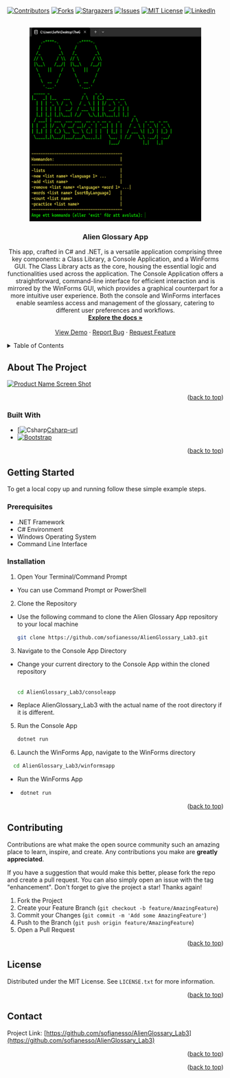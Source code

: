 
<a name="readme-top"></a>
[![Contributors][contributors-shield]][contributors-url]
[![Forks][forks-shield]][forks-url]
[![Stargazers][stars-shield]][stars-url]
[![Issues][issues-shield]][issues-url]
[![MIT License][license-shield]][license-url]
[![LinkedIn][linkedin-shield]][linkedin-url]



<!-- PROJECT LOGO -->
<br />
<div align="center">
  <a href="https://github.com/github_username/AlienGlossary_Lab3">
    <img src="demo/alienconsole.png" alt="Logo" width="400" height="450">
  </a>

<h3 align="center">Alien Glossary App</h3>

  <p align="center"> This app, crafted in C# and .NET, is a versatile application comprising three key components: a Class Library, a Console Application, and a WinForms GUI. The Class Library acts as the core, housing the essential logic and functionalities used across the application. The Console Application offers a straightforward, command-line interface for efficient interaction and is mirrored by the WinForms GUI, which provides a graphical counterpart for a more intuitive user experience. Both the console and WinForms interfaces enable seamless access and management of the glossary, catering to different user preferences and workflows.
    <br />
    <a href="https://github.com/sofianesso/AlienGlossary_Lab3"><strong>Explore the docs »</strong></a>
    <br />
    <br />
    <a href="https://github.com/sofianesso/AlienGlossary_Lab3">View Demo</a>
    ·
    <a href="https://github.com/sofianesso/AlienGlossary_Lab3/issues">Report Bug</a>
    ·
    <a href="https://github.com/sofianesso/AlienGlossary_Lab3/issues">Request Feature</a>
  </p>
</div>



<!-- TABLE OF CONTENTS -->
<details>
  <summary>Table of Contents</summary>
  <ol>
    <li>
      <a href="#about-the-project">About The Project</a>
      <ul>
        <li><a href="#built-with">Built With</a></li>
      </ul>
    </li>
    <li>
      <a href="#getting-started">Getting Started</a>
      <ul>
        <li><a href="#prerequisites">Prerequisites</a></li>
        <li><a href="#installation">Installation</a></li>
      </ul>
    </li>
    <li><a href="#contributing">Contributing</a></li>
    <li><a href="#license">License</a></li>
    <li><a href="#contact">Contact</a></li>
  </ol>
</details>



<!-- ABOUT THE PROJECT -->
## About The Project

[![Product Name Screen Shot][product-screenshot]](https://example.com)

<p align="right">(<a href="#readme-top">back to top</a>)</p>



### Built With

* [![Csharp][Csharp.com][Csharp-url]
* [![Bootstrap][Bootstrap.com]][Bootstrap-url]

<p align="right">(<a href="#readme-top">back to top</a>)</p>



<!-- GETTING STARTED -->
## Getting Started


To get a local copy up and running follow these simple example steps.


### Prerequisites

* .NET Framework
* C# Environment
* Windows Operating System
* Command Line Interface

### Installation

 1. Open Your Terminal/Command Prompt
* You can use Command Prompt or PowerShell
   
2. Clone the Repository
* Use the following command to clone the Alien Glossary App repository to your local machine
   ```sh
   git clone https://github.com/sofianesso/AlienGlossary_Lab3.git
   ```
   
3. Navigate to the Console App Directory
* Change your current directory to the Console App within the cloned repository
   ```sh
   
   cd AlienGlossary_Lab3/consoleapp
   ```
   
* Replace AlienGlossary_Lab3 with the actual name of the root directory if it is different.
   
5. Run the Console App
   ```sh
   dotnet run
   ```
6.  Launch the WinForms App, navigate to the WinForms directory
  ```sh
    cd AlienGlossary_Lab3/winformsapp
   ```

* Run the WinForms App
*  ```sh
    dotnet run
   ```

<p align="right">(<a href="#readme-top">back to top</a>)</p>



<!-- CONTRIBUTING -->
## Contributing

Contributions are what make the open source community such an amazing place to learn, inspire, and create. Any contributions you make are **greatly appreciated**.

If you have a suggestion that would make this better, please fork the repo and create a pull request. You can also simply open an issue with the tag "enhancement".
Don't forget to give the project a star! Thanks again!

1. Fork the Project
2. Create your Feature Branch (`git checkout -b feature/AmazingFeature`)
3. Commit your Changes (`git commit -m 'Add some AmazingFeature'`)
4. Push to the Branch (`git push origin feature/AmazingFeature`)
5. Open a Pull Request

<p align="right">(<a href="#readme-top">back to top</a>)</p>



<!-- LICENSE -->
## License

Distributed under the MIT License. See `LICENSE.txt` for more information.

<p align="right">(<a href="#readme-top">back to top</a>)</p>



<!-- CONTACT -->
## Contact



Project Link: [https://github.com/sofianesso/AlienGlossary_Lab3](https://github.com/sofianesso/AlienGlossary_Lab3)

<p align="right">(<a href="#readme-top">back to top</a>)</p>



<p align="right">(<a href="#readme-top">back to top</a>)</p>



<!-- MARKDOWN LINKS & IMAGES -->
<!-- https://www.markdownguide.org/basic-syntax/#reference-style-links -->
[contributors-shield]: https://img.shields.io/github/contributors/sofianesso/AlienGlossary_Lab3.svg?style=for-the-badge
[contributors-url]: https://github.com/sofianesso/AlienGlossary_Lab3/graphs/contributors
[forks-shield]: https://img.shields.io/github/forks/sofianesso/AlienGlossary_Lab3.svg?style=for-the-badge
[forks-url]: https://github.com/sofianesso/AlienGlossary_Lab3/network/members
[stars-shield]: https://img.shields.io/github/stars/sofianesso/AlienGlossary_Lab3.svg?style=for-the-badge
[stars-url]: https://github.com/sofianesso/AlienGlossary_Lab3/stargazers
[issues-shield]: https://img.shields.io/github/issues/sofianesso/AlienGlossary_Lab3.svg?style=for-the-badge
[issues-url]: https://github.com/sofianesso/AlienGlossary_Lab3/issues
[license-shield]: https://img.shields.io/github/license/sofianesso/AlienGlossary_Lab3.svg?style=for-the-badge
[license-url]: https://github.com/sofianesso/AlienGlossary_Lab3/blob/master/LICENSE.txt
[linkedin-shield]: https://img.shields.io/badge/-LinkedIn-black.svg?style=for-the-badge&logo=linkedin&colorB=555
[linkedin-url]: https://linkedin.com/in/sofian_essounani
<!-- MARKDOWN LINKS & IMAGES -->
[product-screenshot]: demo/aliengui.png
<!-- MARKDOWN LINKS & IMAGES -->

[Csharp.com]: https://img.shields.io/badge/Csharp%20--path?style=for-the-badge&logo=C%23&labelColor=%23512BD4&color=%23512BD4
[Csharp-url]: https://dotnet.microsoft.com/
[Bootstrap.com]: https://img.shields.io/badge/Bootstrap-563D7C?style=for-the-badge&logo=bootstrap&logoColor=white
[Bootstrap-url]: https://getbootstrap.com

